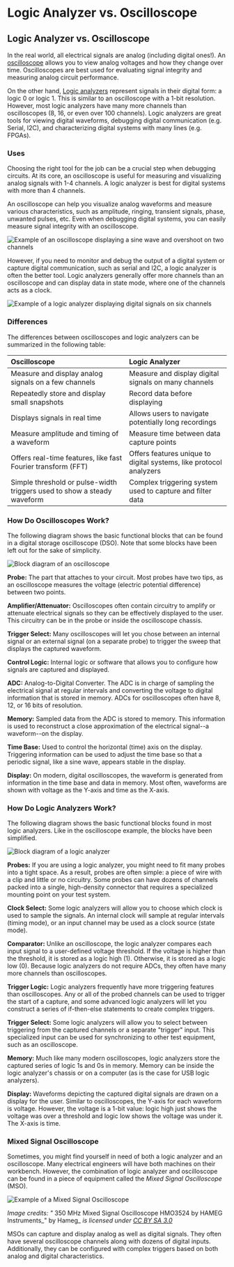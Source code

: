# Logic Analyzer vs. Oscilloscope

## Logic Analyzer vs. Oscilloscope

In the real world, all electrical signals are analog \(including digital ones!\). An [oscilloscope](../oscilloscopes/what-is-an-oscilloscope.md#what-is-an-oscilloscope) allows you to view analog voltages and how they change over time. Oscilloscopes are best used for evaluating signal integrity and measuring analog circuit performance.

On the other hand, [Logic analyzers](what-is-a-logic-analyzer.md#what-is-a-logic-analyzer) represent signals in their digital form: a logic 0 or logic 1. This is similar to an oscilloscope with a 1-bit resolution. However, most logic analyzers have many more channels than oscilloscopes \(8, 16, or even over 100 channels\). Logic analyzers are great tools for viewing digital waveforms, debugging digital communication \(e.g. Serial, I2C\), and characterizing digital systems with many lines \(e.g. FPGAs\).

### Uses

Choosing the right tool for the job can be a crucial step when debugging circuits. At its core, an oscilloscope is useful for measuring and visualizing analog signals with 1-4 channels. A logic analyzer is best for digital systems with more than 4 channels.

An oscilloscope can help you visualize analog waveforms and measure various characteristics, such as amplitude, ringing, transient signals, phase, unwanted pulses, etc. Even when debugging digital systems, you can easily measure signal integrity with an oscilloscope.

![Example of an oscilloscope displaying a sine wave and overshoot on two channels](../.gitbook/assets/oscilloscope_display_example.png)

However, if you need to monitor and debug the output of a digital system or capture digital communication, such as serial and I2C, a logic analyzer is often the better tool. Logic analyzers generally offer more channels than an oscilloscope and can display data in state mode, where one of the channels acts as a clock.

![Example of a logic analyzer displaying digital signals on six channels](../.gitbook/assets/logic_analyzer_display_example.png)

### Differences

The differences between oscilloscopes and logic analyzers can be summarized in the following table:

| Oscilloscope | Logic Analyzer |
| :--- | :--- |
| Measure and display analog signals on a few channels | Measure and display digital signals on many channels |
| Repeatedly store and display small snapshots | Record data before displaying |
| Displays signals in real time | Allows users to navigate potentially long recordings |
| Measure amplitude and timing of a waveform | Measure time between data capture points |
| Offers real-time features, like fast Fourier transform \(FFT\) | Offers features unique to digital systems, like protocol analyzers |
| Simple threshold or pulse-width triggers used to show a steady waveform | Complex triggering system used to capture and filter data |

### How Do Oscilloscopes Work?

The following diagram shows the basic functional blocks that can be found in a digital storage oscilloscope \(DSO\). Note that some blocks have been left out for the sake of simplicity.

![Block diagram of an oscilloscope](../.gitbook/assets/oscilloscope_block_diagram%20%281%29.png)

**Probe:** The part that attaches to your circuit. Most probes have two tips, as an oscilloscope measures the voltage \(electric potential difference\) between two points.

**Amplifier/Attenuator:** Oscilloscopes often contain circuitry to amplify or attenuate electrical signals so they can be effectively displayed to the user. This circuitry can be in the probe or inside the oscilloscope chassis.

**Trigger Select:** Many oscilloscopes will let you chose between an internal signal or an external signal \(on a separate probe\) to trigger the sweep that displays the captured waveform.

**Control Logic:** Internal logic or software that allows you to configure how signals are captured and displayed.

**ADC:** Analog-to-Digital Converter. The ADC is in charge of sampling the electrical signal at regular intervals and converting the voltage to digital information that is stored in memory. ADCs for oscilloscopes often have 8, 12, or 16 bits of resolution.

**Memory:** Sampled data from the ADC is stored to memory. This information is used to reconstruct a close approximation of the electrical signal--a waveform--on the display.

**Time Base:** Used to control the horizontal \(time\) axis on the display. Triggering information can be used to adjust the time base so that a periodic signal, like a sine wave, appears stable in the display.

**Display:** On modern, digital oscilloscopes, the waveform is generated from information in the time base and data in memory. Most often, waveforms are shown with voltage as the Y-axis and time as the X-axis.

### How Do Logic Analyzers Work?

The following diagram shows the basic functional blocks found in most logic analyzers. Like in the oscilloscope example, the blocks have been simplified.

![Block diagram of a logic analyzer](../.gitbook/assets/logic_analyzer_block_diagram.png)

**Probes:** If you are using a logic analyzer, you might need to fit many probes into a tight space. As a result, probes are often simple: a piece of wire with a clip and little or no circuitry. Some probes can have dozens of channels packed into a single, high-density connector that requires a specialized mounting point on your test system.

**Clock Select:** Some logic analyzers will allow you to choose which clock is used to sample the signals. An internal clock will sample at regular intervals \(timing mode\), or an input channel may be used as a clock source \(state mode\).

**Comparator:** Unlike an oscilloscope, the logic analyzer compares each input signal to a user-defined voltage threshold. If the voltage is higher than the threshold, it is stored as a logic high \(1\). Otherwise, it is stored as a logic low \(0\). Because logic analyzers do not require ADCs, they often have many more channels than oscilloscopes.

**Trigger Logic:** Logic analyzers frequently have more triggering features than oscilloscopes. Any or all of the probed channels can be used to trigger the start of a capture, and some advanced logic analyzers will let you construct a series of if-then-else statements to create complex triggers.

**Trigger Select:** Some logic analyzers will allow you to select between triggering from the captured channels or a separate "trigger" input. This specialized input can be used for synchronizing to other test equipment, such as an oscilloscope.

**Memory:** Much like many modern oscilloscopes, logic analyzers store the captured series of logic 1s and 0s in memory. Memory can be inside the logic analyzer's chassis or on a computer \(as is the case for USB logic analyzers\).

**Display:** Waveforms depicting the captured digital signals are drawn on a display for the user. Similar to oscilloscopes, the Y-axis for each waveform is voltage. However, the voltage is a 1-bit value: logic high just shows the voltage was over a threshold and logic low shows the voltage was under it. The X-axis is time.

### Mixed Signal Oscilloscope

Sometimes, you might find yourself in need of both a logic analyzer and an oscilloscope. Many electrical engineers will have both machines on their workbench. However, the combination of logic analyzer and oscilloscope can be found in a piece of equipment called the _Mixed Signal Oscilloscope_ \(MSO\).

![Example of a Mixed Signal Oscilloscope](../.gitbook/assets/hmo3524.jpg)

 _Image credits: "_ 350 MHz Mixed Signal Oscilloscope HMO3524 by HAMEG Instruments_" by Hameg_ _is licensed under_ [_CC BY SA 3.0_](https://creativecommons.org/licenses/by-sa/3.0/deed.en)_​_

MSOs can capture and display analog as well as digital signals. They often have several oscilloscope channels along with dozens of digital inputs. Additionally, they can be configured with complex triggers based on both analog and digital characteristics.

